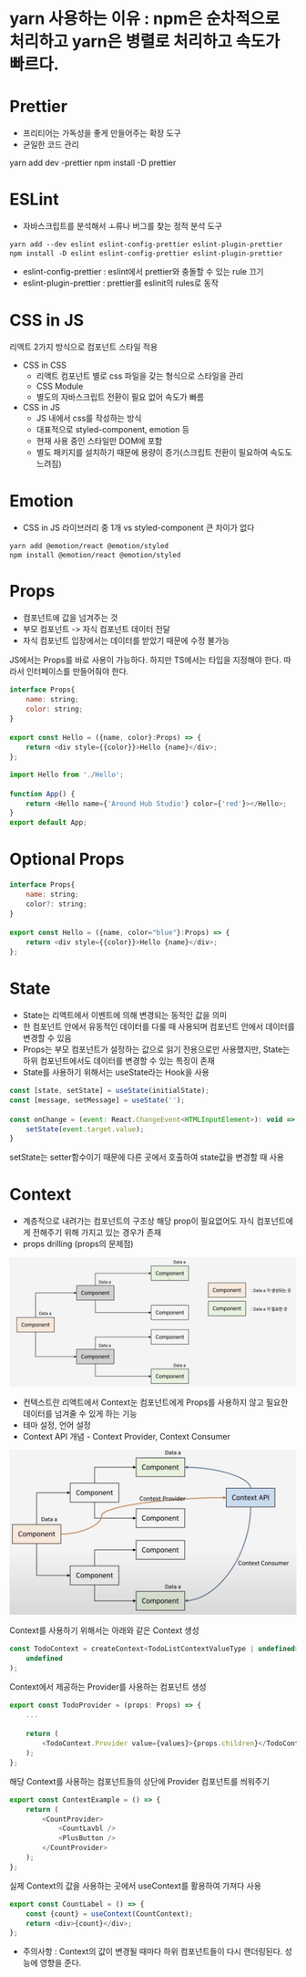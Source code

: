 # yarn 사용하는 이유 : npm은 순차적으로 처리하고 yarn은 병렬로 처리하고 속도가 빠르다.

# Prettier
- 프리티어는 가독성을 좋게 만들어주는 확장 도구
- 균일한 코드 관리

yarn add dev -prettier
npm install -D prettier

# ESLint
- 자바스크립트를 분석해서 ㅗ류나 버그를 찾는 정적 분석 도구

```
yarn add --dev eslint eslint-config-prettier eslint-plugin-prettier
npm install -D eslint eslint-config-prettier eslint-plugin-prettier
```
- eslint-config-prettier : eslint에서 prettier와 충돌할 수 있는 rule 끄기
- eslint-plugin-prettier : prettier를 eslinit의 rules로 동작

# CSS in JS
리액트 2가지 방식으로 컴포넌트 스타일 적용
- CSS in CSS
    - 리액트 컴포넌트 별로 css 파일을 갖는 형식으로 스타일을 관리
    - CSS Module
    - 별도의 자바스크립트 전환이 필요 없어 속도가 빠름
- CSS in JS
    - JS 내에서 css를 작성하는 방식
    - 대표적으로 styled-component, emotion 등
    - 현재 사용 중인 스타일만 DOM에 포함
    - 별도 패키지를 설치하기 때문에 용량이 증가(스크립트 전환이 필요하여 속도도 느려짐)

# Emotion
- CSS in JS 라이브러리 중 1개
vs styled-component 큰 차이가 없다

```
yarn add @emotion/react @emotion/styled
npm install @emotion/react @emotion/styled
```

# Props
- 컴포넌트에 값을 넘겨주는 것
- 부모 컴포넌트 -> 자식 컴포넌트 데이터 전달
- 자식 컴포넌트 입장에서는 데이터를 받았기 때문에 수정 불가능

JS에서는 Props를 바로 사용이 가능하다. 하지만 TS에서는 타입을 지정해야 한다. 따라서 인터페이스를 만들어줘야 한다.
```javascript
interface Props{
    name: string;
    color: string; 
}

export const Hello = ({name, color}:Props) => {
    return <div style={{color}}>Hello {name}</div>;
};
```

```javascript
import Hello from './Hello';

function App() {
    return <Hello name={'Around Hub Studio'} color={'red'}></Hello>;
}
export default App;
```

# Optional Props
```javascript
interface Props{
    name: string;
    color?: string; 
}

export const Hello = ({name, color="blue"}:Props) => {
    return <div style={{color}}>Hello {name}</div>;
};
```

# State
- State는 리액트에서 이벤트에 의해 변경되는 동적인 값을 의미
- 한 컴포넌트 안에서 유동적인 데이터를 다룰 때 사용되며 컴포넌트 안에서 데이터를 변경할 수 있음
- Props는 부모 컴포넌트가 설정하는 값으로 읽기 전용으로만 사용했지만, State는 하위 컴포넌트에서도 데이터를 변경할 수 있는 특징이 존재
- State를 사용하기 위해서는 useState라는 Hook을 사용

```javascript
const [state, setState] = useState(initialState);
const [message, setMessage] = useState('');

const onChange = (event: React.ChangeEvent<HTMLInputElement>): void => {
    setState(event.target.value);
}
```
setState는 setter함수이기 때문에 다른 곳에서 호출하여 state값을 변경할 때 사용

# Context
- 계층적으로 내려가는 컴포넌트의 구조상 해당 prop이 필요없어도 자식 컴포넌트에게 전해주기 위해 가지고 있는 경우가 존재
- props drilling (props의 문제점)

![alt text](./study_images/image.png)

- 컨텍스트란 리액트에서 Context눈 컴포넌트에게 Props를 사용하지 않고 필요한 데이터를 넘겨줄 수 있게 하는 기능
- 테마 설정, 언어 설정
- Context API 개념 - Context Provider, Context Consumer

![alt text](./study_images/image2.png)

Context를 사용하기 위해서는 아래와 같은 Context 생성

```javascript
const TodoContext = createContext<TodoListContextValueType | undefined>(
    undefined
);
```

Context에서 제공하는 Provider를 사용하는 컴포넌트 생성

```javascript
export const TodoProvider = (props: Props) => {
    ...

    return (
        <TodoContext.Provider value={values}>{props.children}</TodoContext.Provider>
    );
};
```

해당 Context를 사용하는 컴포넌트들의 상단에 Provider 컴포넌트를 씌워주기

```javascript
export const ContextExample = () => {
    return (
        <CountProvider>
            <CountLavbl />
            <PlusButton />
        </CountProvider>
    );
};
```

실제 Context의 값을 사용하는 곳에서 useContext를 활용하여 가져다 사용

```javascript
export const CountLabel = () => {
    const {count} = useContext(CountContext);
    return <div>{count}</div>;
};
```

- 주의사항 : Context의 값이 변경될 때마다 하위 컴포넌트들이 다시 랜더링된다. 성능에 영향을 준다.